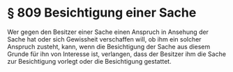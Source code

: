 # § 809 Besichtigung einer Sache
Wer gegen den Besitzer einer Sache einen Anspruch in Ansehung der Sache hat oder sich Gewissheit verschaffen will, ob ihm ein solcher Anspruch zusteht, kann, wenn die Besichtigung der Sache aus diesem Grunde für ihn von Interesse ist, verlangen, dass der Besitzer ihm die Sache zur Besichtigung vorlegt oder die Besichtigung gestattet.